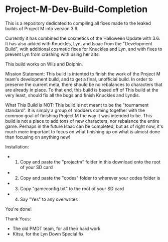 # Project-M-Dev-Build-Completion
This is a repository dedicated to compiling all fixes made to the leaked builds of Project M into version 3.6.

Currently it has combined the cosmetics of the Halloween Update with 3.6. It has also added with Knuckles, Lyn, and Isaac from the "Development Build", wtih additional cosmetic fixes for Knuckles and Lyn, and with fixes to prevent Lyn from crashing with using her alts. 

This build works on Wiis and Dolphin.

Mission Statement: This build is intented to finish the work of the Project M team's development build, and to get a final, unofficial build. In order to preserve the current meta, there should be no rebalances to characters that are already in place. To that end, this build is based off of  This build at the very least, should fix all the bugs and finish Knuckles and Lyndis.

What This Build is NOT: This build is not meant to be the "tournament standard". It is simply a group of modders coming together with the common goal of finishing Project M the way it was intended to be. This build is not a place to add tons of new characters, nor rebalance the entire game. Perhaps in the future Isaac can be completed, but as of right now, it's much more important to focus on what finishing up on what is almost done than focusing on anything new!

Installation: 
- 1. Copy and paste the "projectm" folder in this download onto the root of your SD card 
- 2. Copy and paste the "codes" folder to wherever your codes folder is
- 3. Copy "gameconfig.txt" to the root of your SD card
- 4. Say "Yes" to any overwrites 

You're done!

Thank Yous:
* The old PMDT team, for all their hard work
* Kitsu, for the Lyn Down Special fix
